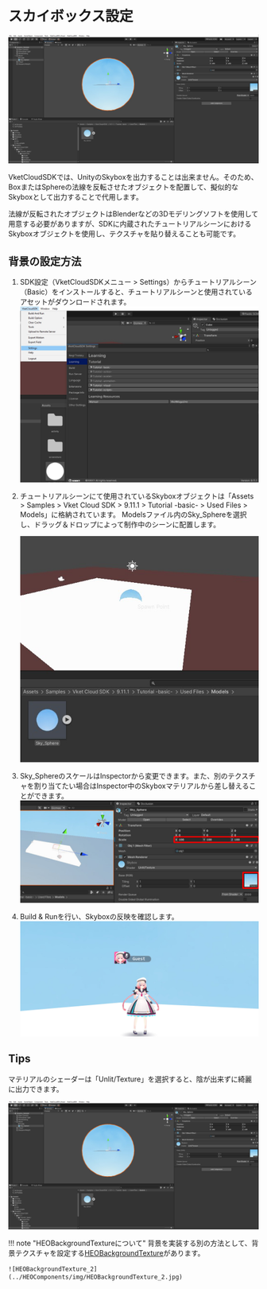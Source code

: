 # スカイボックス設定

![Skybox_1](img/Skybox_1.jpg)

VketCloudSDKでは、UnityのSkyboxを出力することは出来ません。そのため、BoxまたはSphereの法線を反転させたオブジェクトを配置して、擬似的なSkyboxとして出力することで代用します。

法線が反転されたオブジェクトはBlenderなどの3Dモデリングソフトを使用して用意する必要がありますが、SDKに内蔵されたチュートリアルシーンにおけるSkyboxオブジェクトを使用し、テクスチャを貼り替えることも可能です。

## 背景の設定方法

1. SDK設定（VketCloudSDKメニュー > Settings）からチュートリアルシーン（Basic）をインストールすると、チュートリアルシーンと使用されているアセットがダウンロードされます。
    ![Skybox_2](img/Skybox_2.jpg)

2. チュートリアルシーンにて使用されているSkyboxオブジェクトは「Assets > Samples > Vket Cloud SDK > 9.11.1 > Tutorial -basic- > Used Files > Models」に格納されています。
    Modelsファイル内のSky_Sphereを選択し、ドラッグ＆ドロップによって制作中のシーンに配置します。

    ![Skybox_3](img/Skybox_3.jpg)

3. Sky_SphereのスケールはInspectorから変更できます。また、別のテクスチャを割り当てたい場合はInspector中のSkyboxマテリアルから差し替えることができます。
    ![Skybox_4](img/Skybox_4.jpg)

4. Build & Runを行い、Skyboxの反映を確認します。
    ![Skybox_5](img/Skybox_5.jpg)

## Tips

マテリアルのシェーダーは「Unlit/Texture」を選択すると、陰が出来ずに綺麗に出力できます。

![Skybox_1](img/Skybox_1.jpg)

!!! note "HEOBackgroundTextureについて"
    背景を実装する別の方法として、背景テクスチャを設定する[HEOBackgroundTexture](../HEOComponents/HEOBackgroundTexture.md)があります。

    ![HEOBackgroundTexture_2](../HEOComponents/img/HEOBackgroundTexture_2.jpg)
